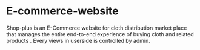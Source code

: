 # E-commerce-website
Shop-plus is an E-Commerce website for cloth distribution market place that manages the entire end-to-end experience of buying cloth and related products . Every views in userside is controlled by admin.
